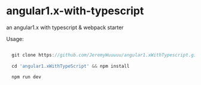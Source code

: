 # angular1.x-with-typescript
an angular1.x with typescript &amp; webpack starter

Usage:

``` javascript

  git clone https://github.com/JeremyWuuuuu/angular1.xWithTypescript.git
  
  cd 'angular1.xWithTypeScript' && npm install
  
  npm run dev
  
```
